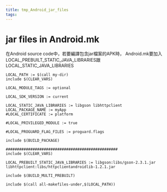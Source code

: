 ```yaml
---
title: tmp_Android_jar_files
tags:
---
```

jar files in Android.mk
===

在Android source code中，若要編譯包含jar檔案的APK時，
Android.mk要加入LOCAL_PREBUILT_STATIC_JAVA_LIBRARIES跟LOCAL_STATIC_JAVA_LIBRARIES
```
LOCAL_PATH := $(call my-dir)
include $(CLEAR_VARS)

LOCAL_MODULE_TAGS := optional

LOCAL_SDK_VERSION := current

LOCAL_STATIC_JAVA_LIBRARIES := libgson libhttpclient
LOCAL_PACKAGE_NAME := myApp
#LOCAL_CERTIFICATE := platform

#LOCAL_PRIVILEGED_MODULE := true

#LOCAL_PROGUARD_FLAG_FILES := proguard.flags

include $(BUILD_PACKAGE)

##################################################
include $(CLEAR_VARS)

LOCAL_PREBUILT_STATIC_JAVA_LIBRARIES := libgson:libs/gson-2.3.1.jar libhttpclient:libs/httpclientandroidlib-1.2.1.jar 

include $(BUILD_MULTI_PREBUILT)

include $(call all-makefiles-under,$(LOCAL_PATH))
```
